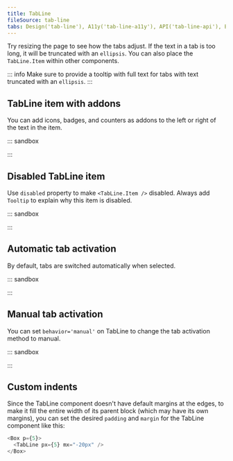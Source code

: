 ```yaml
---
title: TabLine
fileSource: tab-line
tabs: Design('tab-line'), A11y('tab-line-a11y'), API('tab-line-api'), Example('tab-line-code'), Changelog('tab-line-changelog')
---
```


Try resizing the page to see how the tabs adjust. If the text in a tab is too long, it will be truncated with an `ellipsis`. You can also place the `TabLine.Item` within other components.

::: info
Make sure to provide a tooltip with full text for tabs with text truncated with an `ellipsis`.
:::

## TabLine item with addons

You can add icons, badges, and counters as addons to the left or right of the text in the item.

::: sandbox

<script lang="tsx">
  export Demo from './examples/tab_line_item_addons.tsx';
</script>

:::

## Disabled TabLine item

Use `disabled` property to make `<TabLine.Item />` disabled. Always add `Tooltip` to explain why this item is disabled.

::: sandbox

<script lang="tsx">
  export Demo from './examples/disabled_tab_line_item.tsx';
</script>

:::

## Automatic tab activation

By default, tabs are switched automatically when selected.

::: sandbox

<script lang="tsx">
  export Demo from './examples/automatic_tab_activation.tsx';
</script>

:::

## Manual tab activation

You can set `behavior='manual'` on TabLine to change the tab activation method to manual.

::: sandbox

<script lang="tsx">
  export Demo from './examples/manual_tab_activation.tsx';
</script>

:::

## Custom indents

Since the TabLine component doesn't have default margins at the edges, to make it fill the entire width of its parent block (which may have its own margins), you can set the desired `padding` and `margin` for the TabLine component like this:

```typescript
<Box p={5}>
  <TabLine px={5} mx="-20px" />
</Box>
```
